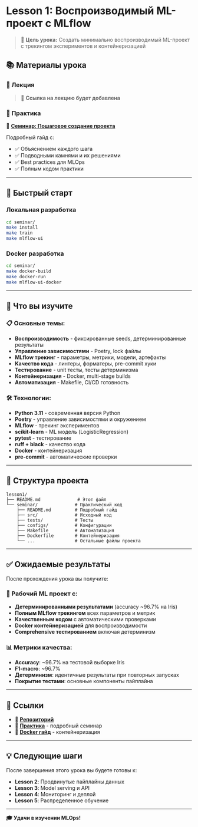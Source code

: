 # Lesson 1: Воспроизводимый ML-проект с MLflow

> 🎯 **Цель урока:** Создать минимально воспроизводимый ML-проект с трекингом экспериментов и контейнеризацией

## 📚 Материалы урока

### 📖 Лекция
> 🔗 **Ссылка на лекцию будет добавлена**

### 🔬 Практика
📂 **[Семинар: Пошаговое создание проекта](./seminar/README.md)**

Подробный гайд с:
- ✅ Объяснением каждого шага
- ✅ Подводными камнями и их решениями  
- ✅ Best practices для MLOps
- ✅ Полным кодом практики

---

## 🚀 Быстрый старт

### Локальная разработка
```bash
cd seminar/
make install
make train
make mlflow-ui
```

### Docker разработка  
```bash
cd seminar/
make docker-build
make docker-run
make mlflow-ui-docker
```

---

## 🎯 Что вы изучите

### 📋 Основные темы:
- **Воспроизводимость** - фиксированные seeds, детерминированные результаты
- **Управление зависимостями** - Poetry, lock файлы  
- **MLflow трекинг** - параметры, метрики, модели, артефакты
- **Качество кода** - линтеры, форматеры, pre-commit хуки
- **Тестирование** - unit тесты, тесты детерминизма
- **Контейнеризация** - Docker, multi-stage builds
- **Автоматизация** - Makefile, CI/CD готовность

### 🛠️ Технологии:
- **Python 3.11** - современная версия Python
- **Poetry** - управление зависимостями и окружением  
- **MLflow** - трекинг экспериментов
- **scikit-learn** - ML модель (LogisticRegression)
- **pytest** - тестирование
- **ruff + black** - качество кода
- **Docker** - контейнеризация
- **pre-commit** - автоматические проверки

---

## 📁 Структура проекта

```
lesson1/
├── README.md              # Этот файл
└── seminar/              # Практический код
    ├── README.md         # Подробный гайд
    ├── src/              # Исходный код  
    ├── tests/            # Тесты
    ├── configs/          # Конфигурации
    ├── Makefile          # Автоматизация
    ├── Dockerfile        # Контейнеризация
    └── ...               # Остальные файлы проекта
```

---

## ✅ Ожидаемые результаты

После прохождения урока вы получите:

### 🎯 Рабочий ML проект с:
- **Детерминированными результатами** (accuracy ~96.7% на Iris)
- **Полным MLflow трекингом** всех параметров и метрик
- **Качественным кодом** с автоматическими проверками
- **Docker контейнеризацией** для воспроизводимости
- **Comprehensive тестированием** включая детерминизм

### 📊 Метрики качества:
- **Accuracy**: ~96.7% на тестовой выборке Iris
- **F1-macro**: ~96.7% 
- **Детерминизм**: идентичные результаты при повторных запусках
- **Покрытие тестами**: основные компоненты пайплайна

---

## 🔗 Ссылки

- 📂 **[Репозиторий](https://github.com/tam2511/mlops2025/tree/lesson1)**
- 🔬 **[Практика](./seminar/README.md)** - подробный семинар
- 🐳 **[Docker гайд](./seminar/DOCKER.md)** - контейнеризация

---

## 💡 Следующие шаги

После завершения этого урока вы будете готовы к:
- **Lesson 2**: Продвинутые пайплайны данных
- **Lesson 3**: Model serving и API
- **Lesson 4**: Мониторинг и деплой
- **Lesson 5**: Распределенное обучение

---

**🎓 Удачи в изучении MLOps!**